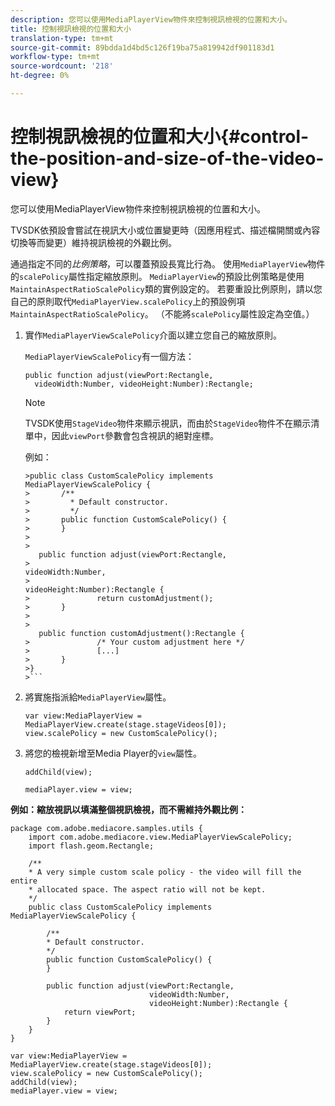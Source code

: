 ```yaml
---
description: 您可以使用MediaPlayerView物件來控制視訊檢視的位置和大小。
title: 控制視訊檢視的位置和大小
translation-type: tm+mt
source-git-commit: 89bdda1d4bd5c126f19ba75a819942df901183d1
workflow-type: tm+mt
source-wordcount: '218'
ht-degree: 0%

---
```



# 控制視訊檢視的位置和大小{#control-the-position-and-size-of-the-video-view}

您可以使用MediaPlayerView物件來控制視訊檢視的位置和大小。

TVSDK依預設會嘗試在視訊大小或位置變更時（因應用程式、描述檔開關或內容切換等而變更）維持視訊檢視的外觀比例。

通過指定不同的&#x200B;*比例策略*，可以覆蓋預設長寬比行為。 使用`MediaPlayerView`物件的`scalePolicy`屬性指定縮放原則。 `MediaPlayerView`的預設比例策略是使用`MaintainAspectRatioScalePolicy`類的實例設定的。 若要重設比例原則，請以您自己的原則取代`MediaPlayerView.scalePolicy`上的預設例項`MaintainAspectRatioScalePolicy`。 （不能將`scalePolicy`屬性設定為空值。）

1. 實作`MediaPlayerViewScalePolicy`介面以建立您自己的縮放原則。

   `MediaPlayerViewScalePolicy`有一個方法：

   ```
   public function adjust(viewPort:Rectangle, 
     videoWidth:Number, videoHeight:Number):Rectangle;
   ```

   >[!NOTE]
   >
   >TVSDK使用`StageVideo`物件來顯示視訊，而由於`StageVideo`物件不在顯示清單中，因此`viewPort`參數會包含視訊的絕對座標。
   >
   >
   >例如：
   >
   >
   ```
   >public class CustomScalePolicy implements MediaPlayerViewScalePolicy { 
   >       /** 
   >         * Default constructor. 
   >         */ 
   >       public function CustomScalePolicy() { 
   >       } 
   > 
   >    
      public function adjust(viewPort:Rectangle,  
   >                                                     videoWidth:Number,  
   >                                                     videoHeight:Number):Rectangle { 
   >               return customAdjustment(); 
   >       } 
   > 
   >    
      public function customAdjustment():Rectangle { 
   >               /* Your custom adjustment here */ 
   >               [...] 
   >       } 
   >}
   >```

1. 將實施指派給`MediaPlayerView`屬性。

   ```
   var view:MediaPlayerView = MediaPlayerView.create(stage.stageVideos[0]); 
   view.scalePolicy = new CustomScalePolicy();
   ```

1. 將您的檢視新增至Media Player的`view`屬性。

   ```
   addChild(view); 
   
   mediaPlayer.view = view;
   ```

<!--<a id="example_7B08ECCDA17B4DD191FC672BD1F4C850"></a>-->

**例如：縮放視訊以填滿整個視訊檢視，而不需維持外觀比例：**

```
package com.adobe.mediacore.samples.utils { 
    import com.adobe.mediacore.view.MediaPlayerViewScalePolicy; 
    import flash.geom.Rectangle; 
 
    /** 
    * A very simple custom scale policy - the video will fill the entire 
    * allocated space. The aspect ratio will not be kept. 
    */ 
    public class CustomScalePolicy implements MediaPlayerViewScalePolicy { 
 
        /** 
        * Default constructor. 
        */ 
        public function CustomScalePolicy() { 
        } 
 
        public function adjust(viewPort:Rectangle, 
                               videoWidth:Number,  
                               videoHeight:Number):Rectangle { 
            return viewPort; 
        } 
    } 
} 
 
var view:MediaPlayerView = MediaPlayerView.create(stage.stageVideos[0]); 
view.scalePolicy = new CustomScalePolicy(); 
addChild(view); 
mediaPlayer.view = view;
```

